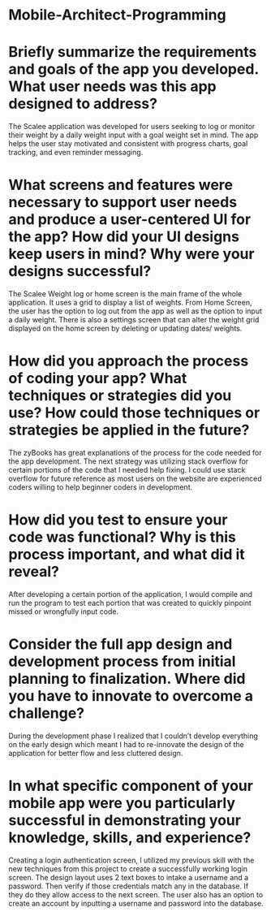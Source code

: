 # Mobile-Architect-Programming

# Briefly summarize the requirements and goals of the app you developed. What user needs was this app designed to address?
The Scalee application was developed for users seeking to log or monitor their weight by a daily weight input with a goal weight set in mind. The app helps the user stay motivated and consistent with progress charts, goal tracking, and even reminder messaging.

# What screens and features were necessary to support user needs and produce a user-centered UI for the app? How did your UI designs keep users in mind? Why were your designs successful?
The Scalee Weight log or home screen is the main frame of the whole application. It uses a grid to display a list of weights. From Home Screen, the user has the option to log out from the app as well as the option to input a daily weight. There is also a settings screen that can alter the weight grid displayed on the home screen by deleting or updating dates/ weights.

# How did you approach the process of coding your app? What techniques or strategies did you use? How could those techniques or strategies be applied in the future?
The zyBooks has great explanations of the process for the code needed for the app development. The next strategy was utilizing stack overflow for certain portions of the code that I needed help fixing. I could use stack overflow for future reference as most users on the website are experienced coders willing to help beginner coders in development. 

# How did you test to ensure your code was functional? Why is this process important, and what did it reveal?
After developing a certain portion of the application, I would compile and run the program to test each portion that was created to quickly pinpoint missed or wrongfully input code. 

# Consider the full app design and development process from initial planning to finalization. Where did you have to innovate to overcome a challenge?
During the development phase I realized that I couldn’t develop everything on the early design which meant I had to re-innovate the design of the application for better flow and less cluttered design. 

# In what specific component of your mobile app were you particularly successful in demonstrating your knowledge, skills, and experience?
Creating a login authentication screen, I utilized my previous skill with the new techniques from this project to create a successfully working login screen. The design layout uses 2 text boxes to intake a username and a password. Then verify if those credentials match any in the database. If they do they allow access to the next screen. The user also has an option to create an account by inputting a username and password into the database.
